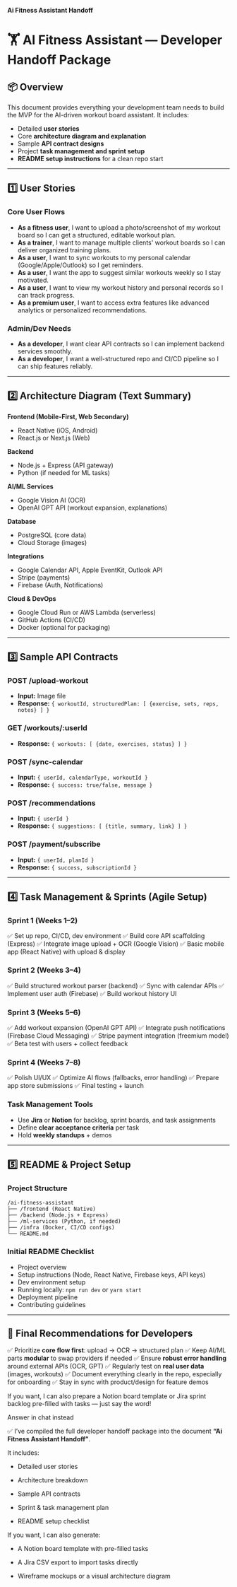 
**Ai Fitness Assistant Handoff**

# 🏋️ AI Fitness Assistant — Developer Handoff Package

## 📦 Overview
This document provides everything your development team needs to build the MVP for the AI-driven workout board assistant. It includes:
- Detailed **user stories**
- Core **architecture diagram and explanation**
- Sample **API contract designs**
- Project **task management and sprint setup**
- **README setup instructions** for a clean repo start

---

## 1️⃣ User Stories

### Core User Flows
- **As a fitness user**, I want to upload a photo/screenshot of my workout board so I can get a structured, editable workout plan.
- **As a trainer**, I want to manage multiple clients' workout boards so I can deliver organized training plans.
- **As a user**, I want to sync workouts to my personal calendar (Google/Apple/Outlook) so I get reminders.
- **As a user**, I want the app to suggest similar workouts weekly so I stay motivated.
- **As a user**, I want to view my workout history and personal records so I can track progress.
- **As a premium user**, I want to access extra features like advanced analytics or personalized recommendations.

### Admin/Dev Needs
- **As a developer**, I want clear API contracts so I can implement backend services smoothly.
- **As a developer**, I want a well-structured repo and CI/CD pipeline so I can ship features reliably.

---

## 2️⃣ Architecture Diagram (Text Summary)

**Frontend (Mobile-First, Web Secondary)**
- React Native (iOS, Android)
- React.js or Next.js (Web)

**Backend**
- Node.js + Express (API gateway)
- Python (if needed for ML tasks)

**AI/ML Services**
- Google Vision AI (OCR)
- OpenAI GPT API (workout expansion, explanations)

**Database**
- PostgreSQL (core data)
- Cloud Storage (images)

**Integrations**
- Google Calendar API, Apple EventKit, Outlook API
- Stripe (payments)
- Firebase (Auth, Notifications)

**Cloud & DevOps**
- Google Cloud Run or AWS Lambda (serverless)
- GitHub Actions (CI/CD)
- Docker (optional for packaging)

---

## 3️⃣ Sample API Contracts

### POST /upload-workout
- **Input:** Image file
- **Response:** `{ workoutId, structuredPlan: [ {exercise, sets, reps, notes} ] }`

### GET /workouts/:userId
- **Response:** `{ workouts: [ {date, exercises, status} ] }`

### POST /sync-calendar
- **Input:** `{ userId, calendarType, workoutId }`
- **Response:** `{ success: true/false, message }`

### POST /recommendations
- **Input:** `{ userId }`
- **Response:** `{ suggestions: [ {title, summary, link} ] }`

### POST /payment/subscribe
- **Input:** `{ userId, planId }`
- **Response:** `{ success, subscriptionId }`

---

## 4️⃣ Task Management & Sprints (Agile Setup)

### Sprint 1 (Weeks 1–2)
✅ Set up repo, CI/CD, dev environment
✅ Build core API scaffolding (Express)
✅ Integrate image upload + OCR (Google Vision)
✅ Basic mobile app (React Native) with upload & display

### Sprint 2 (Weeks 3–4)
✅ Build structured workout parser (backend)
✅ Sync with calendar APIs
✅ Implement user auth (Firebase)
✅ Build workout history UI

### Sprint 3 (Weeks 5–6)
✅ Add workout expansion (OpenAI GPT API)
✅ Integrate push notifications (Firebase Cloud Messaging)
✅ Stripe payment integration (freemium model)
✅ Beta test with users + collect feedback

### Sprint 4 (Weeks 7–8)
✅ Polish UI/UX
✅ Optimize AI flows (fallbacks, error handling)
✅ Prepare app store submissions
✅ Final testing + launch

### Task Management Tools
- Use **Jira** or **Notion** for backlog, sprint boards, and task assignments
- Define **clear acceptance criteria** per task
- Hold **weekly standups** + demos

---

## 5️⃣ README & Project Setup

### Project Structure
```
/ai-fitness-assistant
├── /frontend (React Native)
├── /backend (Node.js + Express)
├── /ml-services (Python, if needed)
├── /infra (Docker, CI/CD configs)
└── README.md
```

### Initial README Checklist
- Project overview
- Setup instructions (Node, React Native, Firebase keys, API keys)
- Dev environment setup
- Running locally: `npm run dev` or `yarn start`
- Deployment pipeline
- Contributing guidelines

---

## 🚀 Final Recommendations for Developers
✅ Prioritize **core flow first**: upload → OCR → structured plan
✅ Keep AI/ML parts **modular** to swap providers if needed
✅ Ensure **robust error handling** around external APIs (OCR, GPT)
✅ Regularly test on **real user data** (images, workouts)
✅ Document everything clearly in the repo, especially for onboarding
✅ Stay in sync with product/design for feature demos

If you want, I can also prepare a Notion board template or Jira sprint backlog pre-filled with tasks — just say the word!

Answer in chat instead

✅ I’ve compiled the full developer handoff package into the document **“Ai Fitness Assistant Handoff”**.

It includes:

*   Detailed user stories

*   Architecture breakdown

*   Sample API contracts

*   Sprint & task management plan

*   README setup checklist


If you want, I can also generate:

*   A Notion board template with pre-filled tasks

*   A Jira CSV export to import tasks directly

*   Wireframe mockups or a visual architecture diagram
